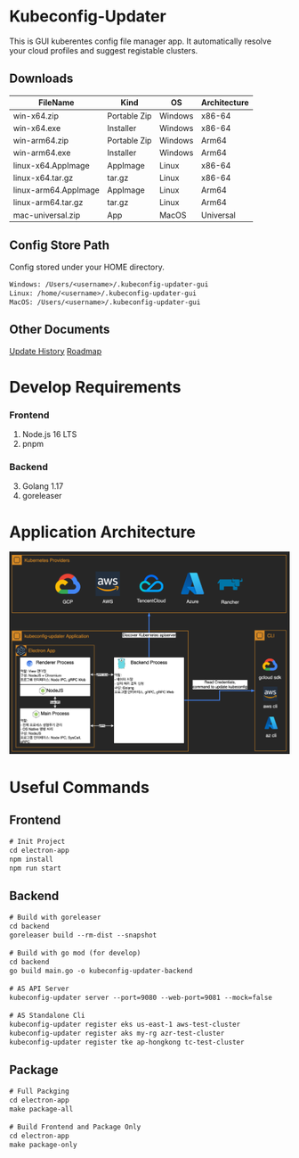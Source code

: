 # Kubeconfig-Updater

This is GUI kuberentes config file manager app. It automatically resolve your cloud profiles and suggest registable clusters.

## Downloads
| FileName   | Kind         | OS      | Architecture |
|------------|--------------|---------|--------------|
| win-x64.zip | Portable Zip | Windows | x86-64       |
| win-x64.exe | Installer    | Windows | x86-64       |
| win-arm64.zip          | Portable Zip | Windows | Arm64        |
| win-arm64.exe          | Installer    | Windows | Arm64        |
| linux-x64.AppImage          | AppImage     | Linux   | x86-64       |
| linux-x64.tar.gz          | tar.gz       | Linux   | x86-64       |
| linux-arm64.AppImage          | AppImage     | Linux   | Arm64        |
| linux-arm64.tar.gz          | tar.gz       | Linux   | Arm64        |
| mac-universal.zip          | App          | MacOS   | Universal    |

## Config Store Path
Config stored under your HOME directory.
```
Windows: /Users/<username>/.kubeconfig-updater-gui
Linux: /home/<username>/.kubeconfig-updater-gui
MacOS: /Users/<username>/.kubeconfig-updater-gui
```

## Other Documents
[Update History](./Update-history.md)
[Roadmap](./Roadmap.md)

# Develop Requirements

### Frontend
1. Node.js 16 LTS
2. pnpm

### Backend
3. Golang 1.17
4. goreleaser

# Application Architecture
![Screenshot](./docs/arch.png)

# Useful Commands

## Frontend

```commandline
# Init Project
cd electron-app
npm install
npm run start
```

## Backend

```commandline
# Build with goreleaser
cd backend
goreleaser build --rm-dist --snapshot

# Build with go mod (for develop)
cd backend
go build main.go -o kubeconfig-updater-backend

# AS API Server
kubeconfig-updater server --port=9080 --web-port=9081 --mock=false

# AS Standalone Cli
kubeconfig-updater register eks us-east-1 aws-test-cluster
kubeconfig-updater register aks my-rg azr-test-cluster
kubeconfig-updater register tke ap-hongkong tc-test-cluster
```

## Package
```commandline
# Full Packging
cd electron-app
make package-all

# Build Frontend and Package Only
cd electron-app
make package-only
```
